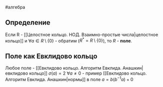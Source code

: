 #алгебра 
## Определение
Если R - [[Целостное кольцо. НОД. Взаимно-простые числа|целостное кольцо]] и $\forall a \in R \setminus \{ 0 \}$ - обратим ($R^* = R \setminus \{ 0 \}$), то $R$ - **поле**.

## Поле как Евклидово кольцо
Любое поле - [[Евклидово кольцо. Алгоритм Евклида. Анашкин|евклидово кольцо]]
$\sigma(a) = 2 \ \forall a \neq 0$ - пример [[Евклидово кольцо. Алгоритм Евклида. Анашкин|нормы]] в поле
$a = b(b^{-1}a) + 0$